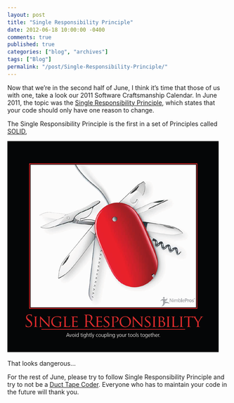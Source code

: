 ```yaml
---
layout: post
title: "Single Responsibility Principle"
date: 2012-06-18 10:00:00 -0400
comments: true
published: true
categories: ["blog", "archives"]
tags: ["Blog"]
permalink: "/post/Single-Responsibility-Principle/"
---
```

<!-- more -->



<p>Now that we’re in the second half of June, I think it’s time that those of us with one, take a look our 2011 Software Craftsmanship Calendar. In June 2011, the topic was the <a href="http://en.wikipedia.org/wiki/Single_responsibility_principle" target="_blank">Single Responsibility Principle</a>, which states that your code should only have one reason to change.</p>  <p>The Single Responsibility Principle is the first in a set of Principles called <a href="http://deviq.com/solid" target="_blank">SOLID</a>, </p>  <p><img style="background-image: none; border-bottom: 0px; border-left: 0px; padding-left: 0px; padding-right: 0px; display: inline; border-top: 0px; border-right: 0px; padding-top: 0px" title="SingleResponsibilityPrinciple" border="0" alt="SingleResponsibilityPrinciple" src="/images/files/SingleResponsibilityPrinciple.png" width="481" height="480" /></p>  <p>That looks dangerous…</p>  <p>For the rest of June, please try to follow Single Responsibility Principle and try to not be a <a href="/post/Duct-Tape-Coder.aspx" target="_blank">Duct Tape Coder</a>. Everyone who has to maintain your code in the future will thank you. </p>
